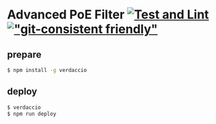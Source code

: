 # Advanced PoE Filter [![Test and Lint](https://github.com/isuke/advanced-poe-filter/actions/workflows/main.yml/badge.svg)](https://github.com/isuke/advanced-poe-filter/actions/workflows/main.yml) [!["git-consistent friendly"](https://img.shields.io/badge/git--consistent-friendly-brightgreen.svg)]("https://github.com/isuke/git-consistent")

## prepare

```sh
$ npm install -g verdaccio
```

## deploy

```sh
$ verdaccio
$ npm run deploy
```
